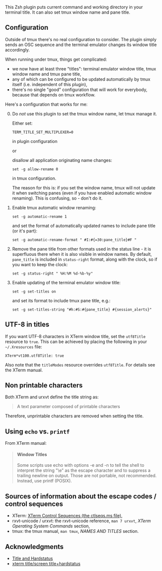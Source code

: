 This Zsh plugin puts current command and working directory in your terminal
title. It can also set tmux window name and pane title.

## Configuration

Outside of tmux there's no real configuration to consider. The plugin simply
sends an OSC sequence and the terminal emulator changes its window title
accordingly.

When running under tmux, things get complicated:

- we now have at least three "titles": terminal emulator window title, tmux
window name and tmux pane title,
- any of which can be configured to be updated automatically by tmux itself
(i.e. independent of this plugin),
- there's no single "good" configuration that will work for everybody, because
that depends on tmux workflow.

Here's a configuration that works for me:

0.	Do _not_ use this plugin to set the tmux window name, let tmux
	manage it.

	Either set:

		TERM_TITLE_SET_MULTIPLEXER=0

	in plugin configuration

	or

	disallow all application originating name changes:

		set -g allow-rename 0

	in tmux configuration.

	The reason for this is: if you set the window name, tmux will not
	update it when switching panes (even if you have enabled automatic
	window renaming). This is confusing, so - don't do it.

0.	Enable tmux automatic window renaming:

		set -g automatic-rename 1

	and set the format of automatically updated names to include pane
	title (or it's part):

		set -g automatic-rename-format " #I:#{=30:pane_title}#F "

0.	Remove the pane title from other formats used in the status line - it
	is superfluous there when it is also visible in window names. By
	default, `pane_title` is included in `status-right` format, along with
	the clock, so if you want to keep the clock:

		set -g status-right " %H:%M %d-%b-%y"

0.	Enable updating of the terminal emulator window title:

		set -g set-titles on

	and set its format to include tmux pane title, e.g.:

		set -g set-titles-string "#h:#S:#{pane_title} #{session_alerts}"

## UTF-8 in titles

If you want UTF-8 characters in XTerm window title, set the `utf8Title`
resource to `true`. This can be achieved by placing the following in your
`~/.Xresources` file:

```
XTerm*vt100.utf8Title: true
```

Also note that the `titleModes` resource overrides `utf8Title`.
For details see the XTerm manual.

## Non printable characters

Both XTerm and urxvt define the title string as:

> A text parameter composed of printable characters

Therefore, unprintable characters are removed when setting the title.

## Using `echo` vs. `printf`

From XTerm manual:
> #### Window Titles
> Some scripts use echo with options -e and -n to tell the shell to interpret
> the string "\e" as the escape character and to suppress a trailing newline
> on output. Those are not portable, not recommended. Instead, use printf
> (POSIX).

## Sources of information about the escape codes / control sequences

- XTerm: [XTerm Control Sequences (the ctlseqs.ms file)](http://invisible-island.net/xterm/ctlseqs/ctlseqs.html),
- rxvt-unicode / urxvt: the rxvt-unicode reference, `man 7 urxvt`,
_XTerm Operating System Commands_ section,
- tmux: the tmux manual, `man tmux`, _NAMES AND TITLES_ section.

## Acknowledgments

- [Title and Hardstatus](http://zshwiki.org/home/examples/hardstatus)
- [xterm title/screen title+hardstatus](http://www.zsh.org/mla/workers/2000/msg03988.html)
